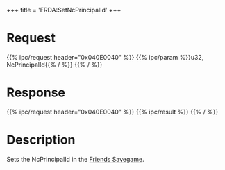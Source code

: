 +++
title = 'FRDA:SetNcPrincipalId'
+++

# Request

{{% ipc/request header="0x040E0040" %}}
{{% ipc/param %}}u32, NcPrincipalId{{% / %}}
{{% / %}}

# Response

{{% ipc/request header="0x040E0040" %}}
{{% ipc/result %}}
{{% / %}}

# Description

Sets the NcPrincipalId in the [Friends Savegame](FRD_Savegame "wikilink").
